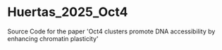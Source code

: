 # Huertas_2025_Oct4
Source Code for the paper 'Oct4 clusters promote DNA accessibility by enhancing chromatin plasticity'
